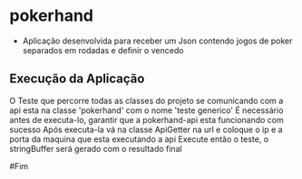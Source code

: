 # pokerhand
 - Aplicação desenvolvida para receber um Json contendo jogos de poker separados em rodadas e definir o vencedo

## Execução da Aplicação
  O Teste que percorre todas as classes do projeto se comunicando com a api esta na classe 'pokerhand' com o nome 'teste generico'
  É necessário antes de executa-lo, garantir que a pokerhand-api esta funcionando com sucesso
  Após executa-la vá na classe ApiGetter na url e coloque o ip e a porta da maquina que esta executando a api
  Execute então o teste, o stringBuffer será gerado com o resultado final

#Fim
